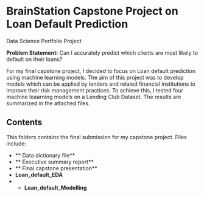 # BrainStation Capstone Project on Loan Default Prediction
Data Science Portfolio Project

**Problem Statement:**
Can I accurately predict which clients are most likely to default on their loans?

For my final capstone project, I decided to focus on Loan default prediction using machine learning models. The aim of this project was to develop models which can be applied by lenders and related financial institutions to improve their risk management practices. To achieve this, I tested four machine leaarning models on a Lending Club Dataset. The results are summarized in the attached files.

## Contents

This folders contains the final submission for my capstone project. Files include:
- ** Data dictionary file**
- ** Executive summary report**
- ** Final capstone presentation**
- **Loan_default_EDA**
- - **Loan_default_Modelling**
